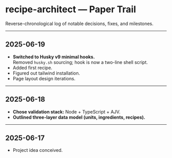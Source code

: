 # recipe-architect — Paper Trail

Reverse-chronological log of notable decisions, fixes, and milestones.

---

## 2025-06-19

- **Switched to Husky v9 minimal hooks.**  
  Removed `husky.sh` sourcing; hook is now a two-line shell script.
- Added first recipe.
- Figured out tailwind installation.
- Page layout design iterations.

---

## 2025-06-18

- **Chose validation stack:** Node + TypeScript + AJV.
- **Outlined three-layer data model (units, ingredients, recipes).**

---

## 2025-06-17

- Project idea conceived.
